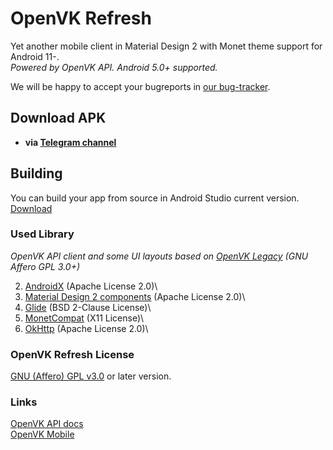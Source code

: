 # OpenVK Refresh
Yet another mobile client in Material Design 2 with Monet theme support for Android 11-.\
_Powered by OpenVK API. Android 5.0+ supported._

We will be happy to accept your bugreports in [our bug-tracker](https://github.com/orgs/openvk/projects/1).

## Download APK
* **via [Telegram channel](https://t.me/+nPLHBZqAsFlhYmIy)**

## Building
You can build your app from source in Android Studio current version. [Download](https://developer.android.com/studio)

### Used Library
_OpenVK API client and some UI layouts based on [OpenVK Legacy](https://github.com/openvk/mobile-android-legacy) (GNU Affero GPL 3.0+)_

2. [AndroidX](https://developer.android.com/jetpack/androidx) (Apache License 2.0)\
3. [Material Design 2 components](https://m2.material.io) (Apache License 2.0)\
4. [Glide](https://bumptech.github.io/glide/) (BSD 2-Clause License)\
5. [MonetCompat](https://github.com/KieronQuinn/MonetCompat) (X11 License)\
6. [OkHttp](https://square.github.io/okhttp/) (Apache License 2.0)\

### OpenVK Refresh License
[GNU (Affero) GPL v3.0](https://github.com/openvk/mobile-android-refresh/blob/main/COPYING) or later version.

### Links
[OpenVK API docs](https://docs.openvk.su/openvk_engine/api/description/)\
[OpenVK Mobile](https://openvk.uk/app)
